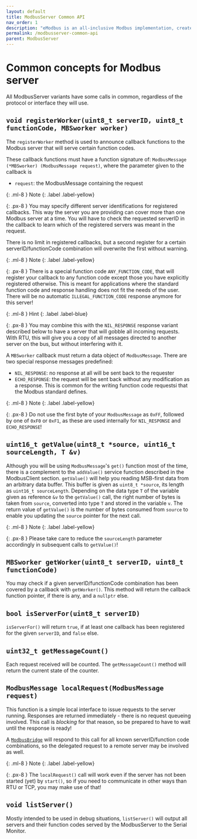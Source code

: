 ```yaml
---
layout: default
title: ModbusServer Common API
nav_order: 1
description: "eModbus is an all-inclusive Modbus implementation, created for ESP32 and Arduino"
permalink: /modbusserver-common-api
parent: ModbusServer
---
```


# Common concepts for Modbus server

All ModbusServer variants have some calls in common, regardless of the protocol or interface they will use.

## `void registerWorker(uint8_t serverID, uint8_t functionCode, MBSworker worker)`
The `registerWorker` method is used to announce callback functions to the Modbus server that will serve certain function codes.

These callback functions must have a function signature of:
`ModbusMessage (*MBSworker) (ModbusMessage request)`,
where the parameter given to the callback is 
- `request`: the ModbusMessage containing the request

{: .ml-8 }
Note
{: .label .label-yellow}

{: .px-8 }
You may specify different server identifications for registered callbacks. This way the server you are providing can cover more than one Modbus server at a time. You will have to check the requested serverID in the callback to learn which of the registered servers was meant in the request.

There is no limit in registered callbacks, but a second register for a certain serverID/functionCode combination will overwrite the first without warning.

{: .ml-8 }
Note
{: .label .label-yellow}

{: .px-8 }
There is a special function code `ANY_FUNCTION_CODE`, that will register your callback to any function code except those you have explicitly registered otherwise.
This is meant for applications where the standard function code and response handling does not fit the needs of the user.
There will be no automatic `ILLEGAL_FUNCTION_CODE` response anymore for this server!

{: .ml-8 }
Hint
{: .label .label-blue}

{: .px-8 }
You may combine this with the `NIL_RESPONSE` response variant described below to have a server that will gobble all incoming requests.
With RTU, this will give you a copy of all messages directed to another server on the bus, but without interfering with it.

A `MBSworker` callback must return a data object of `ModbusMessage`. 
There are two special response messages predefined:
- `NIL_RESPONSE`: no response at all will be sent back to the requester
- `ECHO_RESPONSE`: the request will be sent back without any modification as a response. 
This is common for the writing function code requestsi that the Modbus standard defines.

{: .ml-8 }
Note
{: .label .label-yellow}

{: .px-8 }
Do not use the first byte of your `ModbusMessage` as `0xFF`, followed by one of `0xF0` or `0xF1`, as these are used internally for `NIL_RESPONSE` and `ECHO_RESPONSE`!

## `uint16_t getValue(uint8_t *source, uint16_t sourceLength, T &v)`
Although you will be using `ModbusMessage`'s `get()` function most of the time, there is a complement to the `addValue()` service function described in the ModbusClient section.
`getValue()` will help you reading MSB-first data from an arbitrary data buffer.
This buffer is given as `uint8_t *source`, its length as `uint16_t sourceLength`.
Depending on the data type `T` of the variable given as reference `&v` to the `getValue()` call, the right number of bytes is taken from `source`, converted into type `T` and stored in the variable `v`.
The return value of `getValue()` is the number of bytes consumed from `source` to enable you updating the `source` pointer for the next call.

{: .ml-8 }
Note
{: .label .label-yellow}

{: .px-8 }
Please take care to reduce the `sourceLength` parameter accordingly in subsequent calls to `getValue()`!

## `MBSworker getWorker(uint8_t serverID, uint8_t functionCode)`
You may check if a given serverID/functionCode combination has been covered by a callback with `getWorker()`. This method will return the callback function pointer, if there is any, and a `nullptr` else.

## `bool isServerFor(uint8_t serverID)`
`isServerFor()` will return `true`, if at least one callback has been registered for the given `serverID`, and `false` else.

## `uint32_t getMessageCount()`
Each request received will be counted. The `getMessageCount()` method will return the current state of the counter.

## `ModbusMessage localRequest(ModbusMessage request)`
This function is a simple local interface to issue requests to the server running. Responses are returned immediately - there is no request queueing involved. This call is *blocking* for that reason, so be prepared to have to wait until the response is ready!

A [``ModbusBridge``](https://emodbus.github.io/modbusbridge) will respond to this call for all known serverID/function code combinations, so the delegated request to a remote server may be involved as well.

{: .ml-8 }
Note
{: .label .label-yellow}

{: .px-8 }
The `localRequest()` call will work even if the server has not been started (yet) by `start()`, so if you need to communicate in other ways than RTU or TCP, you may make use of that!

## `void listServer()`
Mostly intended to be used in debug situations, `listServer()` will output all servers and their function codes served by the ModbusServer to the Serial Monitor.
